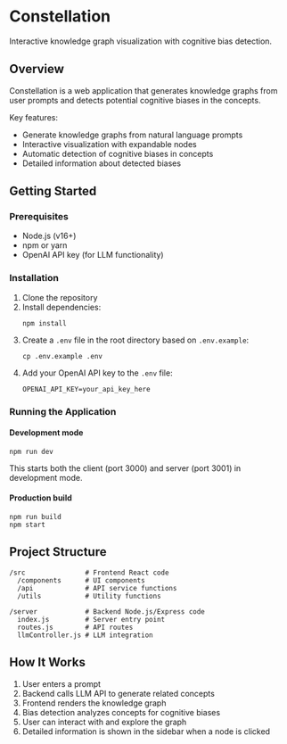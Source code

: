 # Constellation

Interactive knowledge graph visualization with cognitive bias detection.

## Overview

Constellation is a web application that generates knowledge graphs from user prompts and detects potential cognitive biases in the concepts.

Key features:
- Generate knowledge graphs from natural language prompts
- Interactive visualization with expandable nodes
- Automatic detection of cognitive biases in concepts
- Detailed information about detected biases

## Getting Started

### Prerequisites

- Node.js (v16+)
- npm or yarn
- OpenAI API key (for LLM functionality)

### Installation

1. Clone the repository
2. Install dependencies:
   ```
   npm install
   ```
3. Create a `.env` file in the root directory based on `.env.example`:
   ```
   cp .env.example .env
   ```
4. Add your OpenAI API key to the `.env` file:
   ```
   OPENAI_API_KEY=your_api_key_here
   ```

### Running the Application

#### Development mode

```
npm run dev
```

This starts both the client (port 3000) and server (port 3001) in development mode.

#### Production build

```
npm run build
npm start
```

## Project Structure

```
/src               # Frontend React code
  /components      # UI components
  /api             # API service functions
  /utils           # Utility functions
  
/server            # Backend Node.js/Express code
  index.js         # Server entry point
  routes.js        # API routes
  llmController.js # LLM integration
```

## How It Works

1. User enters a prompt
2. Backend calls LLM API to generate related concepts
3. Frontend renders the knowledge graph
4. Bias detection analyzes concepts for cognitive biases
5. User can interact with and explore the graph
6. Detailed information is shown in the sidebar when a node is clicked